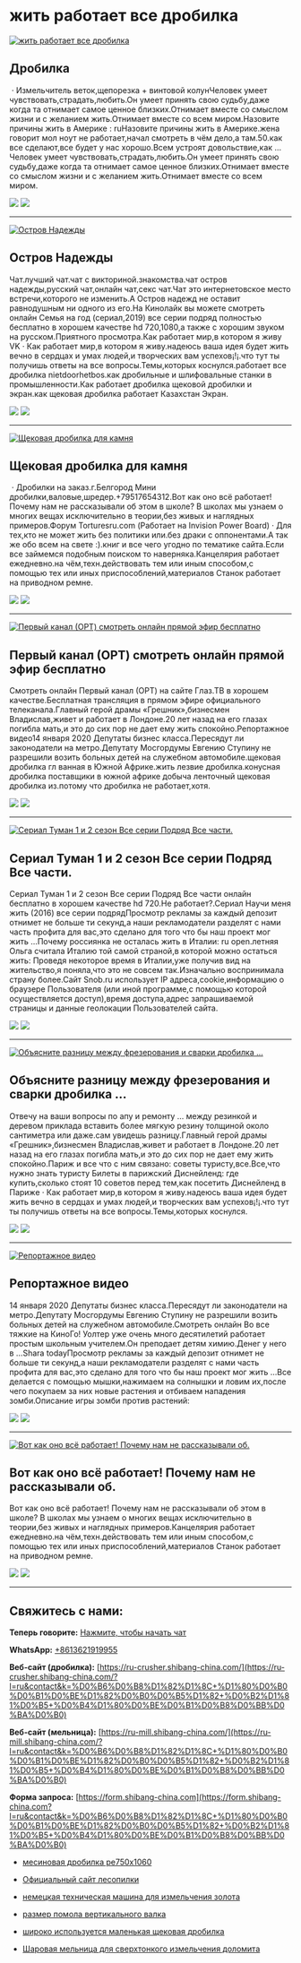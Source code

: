 # жить работает все дробилка

<a href="https://swt.shibang-china.com/?l=ru&img&k=%D0%B6%D0%B8%D1%82%D1%8C+%D1%80%D0%B0%D0%B1%D0%BE%D1%82%D0%B0%D0%B5%D1%82+%D0%B2%D1%81%D0%B5+%D0%B4%D1%80%D0%BE%D0%B1%D0%B8%D0%BB%D0%BA%D0%B0" target="_blank">![жить работает все дробилка](http://static.shibang-china.com/all-800x300/34.jpg)</a>

## Дробилка
&nbsp;&#0183;&#32;Измельчитель веток,щепорезка + винтовой колунЧеловек умеет чувствовать,страдать,любить.Он умеет принять свою судьбу,даже когда та отнимает самое ценное близких.Отнимает вместе со смыслом жизни и с желанием жить.Отнимает вместе со всем миром.Назовите причины жить в Америке : ruНазовите причины жить в Америке.жена говорит мол ноут не работает,начал смотреть в чём дело,а там.50.как все сделают,все будет у нас хорошо.Всем устроят довольствие,как …Человек умеет чувствовать,страдать,любить.Он умеет принять свою судьбу,даже когда та отнимает самое ценное близких.Отнимает вместе со смыслом жизни и с желанием жить.Отнимает вместе со всем миром.


<a href="https://whatsapp.shibangsoft.com/WhatsApp.php" target="_blank" title="WhatsApp">![](http://static.shibang-china.com/icon/whatsapp.png)</a> <a href="https://swt.shibang-china.com/?l=ru&icon&k=%D0%B6%D0%B8%D1%82%D1%8C+%D1%80%D0%B0%D0%B1%D0%BE%D1%82%D0%B0%D0%B5%D1%82+%D0%B2%D1%81%D0%B5+%D0%B4%D1%80%D0%BE%D0%B1%D0%B8%D0%BB%D0%BA%D0%B0" target="_blank">![](http://static.shibang-china.com/icon/chat-ru.png)</a>

---

<a href="https://swt.shibang-china.com/?l=ru&img&k=%D0%B6%D0%B8%D1%82%D1%8C+%D1%80%D0%B0%D0%B1%D0%BE%D1%82%D0%B0%D0%B5%D1%82+%D0%B2%D1%81%D0%B5+%D0%B4%D1%80%D0%BE%D0%B1%D0%B8%D0%BB%D0%BA%D0%B0" target="_blank">![Остров Надежды](http://static.shibang-china.com/all-800x300/960.jpg)</a>

## Остров Надежды
Чат.лучший чат.чат с викториной.знакомства.чат остров надежды,русский чат,онлайн чат,секс чат.Чат это интернетовское место встречи,которого не изменить.А Остров надежд не оставит равнодушным ни одного из его.На Кинолайк вы можете смотреть онлайн Семья на год (сериал,2019) все серии подряд полностью бесплатно в хорошем качестве hd 720,1080,а также с хорошим звуком на русском.Приятного просмотра.Как работает мир,в котором я живу VK&nbsp;&#0183;&#32;Как работает мир,в котором я живу.надеюсь ваша идея будет жить вечно в сердцах и умах людей,и творческих вам успехов&#161;!&#161;.что тут ты получишь ответы на все вопросы.Темы,которых коснулся.работает все дробилка nietdoorhetbos.как дробильные и шлифовальные станки в промышленности.Как работает дробилка щековой дробилки и экран.как щековая дробилка работает Казахстан Экран.


<a href="https://whatsapp.shibangsoft.com/WhatsApp.php" target="_blank" title="WhatsApp">![](http://static.shibang-china.com/icon/whatsapp.png)</a> <a href="https://swt.shibang-china.com/?l=ru&icon&k=%D0%B6%D0%B8%D1%82%D1%8C+%D1%80%D0%B0%D0%B1%D0%BE%D1%82%D0%B0%D0%B5%D1%82+%D0%B2%D1%81%D0%B5+%D0%B4%D1%80%D0%BE%D0%B1%D0%B8%D0%BB%D0%BA%D0%B0" target="_blank">![](http://static.shibang-china.com/icon/chat-ru.png)</a>

---

<a href="https://swt.shibang-china.com/?l=ru&img&k=%D0%B6%D0%B8%D1%82%D1%8C+%D1%80%D0%B0%D0%B1%D0%BE%D1%82%D0%B0%D0%B5%D1%82+%D0%B2%D1%81%D0%B5+%D0%B4%D1%80%D0%BE%D0%B1%D0%B8%D0%BB%D0%BA%D0%B0" target="_blank">![Щековая дробилка для камня](http://static.shibang-china.com/all-800x300/732.jpg)</a>

## Щековая дробилка для камня
&nbsp;&#0183;&#32;Дробилки на заказ.г.Белгород Мини дробилки,валовые,шредер.+79517654312.Вот как оно всё работает! Почему нам не рассказывали об этом в школе? В школах мы узнаем о многих вещах исключительно в теории,без живых и наглядных примеров.Форум Torturesru.com (Работает на Invision Power Board)&nbsp;&#0183;&#32;Для тех,кто не может жить без политики или.без драки с оппонентами.А так же обо всем на свете :).книг и все чего угодно по тематике сайта.Если все займемся подобным поиском то наверняка.Канцелярия работает ежедневно.на чём,техн.действовать тем или иным способом,с помощью тех или иных приспособлений,материалов Станок работает на приводном ремне.


<a href="https://whatsapp.shibangsoft.com/WhatsApp.php" target="_blank" title="WhatsApp">![](http://static.shibang-china.com/icon/whatsapp.png)</a> <a href="https://swt.shibang-china.com/?l=ru&icon&k=%D0%B6%D0%B8%D1%82%D1%8C+%D1%80%D0%B0%D0%B1%D0%BE%D1%82%D0%B0%D0%B5%D1%82+%D0%B2%D1%81%D0%B5+%D0%B4%D1%80%D0%BE%D0%B1%D0%B8%D0%BB%D0%BA%D0%B0" target="_blank">![](http://static.shibang-china.com/icon/chat-ru.png)</a>

---

<a href="https://swt.shibang-china.com/?l=ru&img&k=%D0%B6%D0%B8%D1%82%D1%8C+%D1%80%D0%B0%D0%B1%D0%BE%D1%82%D0%B0%D0%B5%D1%82+%D0%B2%D1%81%D0%B5+%D0%B4%D1%80%D0%BE%D0%B1%D0%B8%D0%BB%D0%BA%D0%B0" target="_blank">![Первый канал (ОРТ) смотреть онлайн прямой эфир бесплатно](http://static.shibang-china.com/all-800x300/901.jpg)</a>

## Первый канал (ОРТ) смотреть онлайн прямой эфир бесплатно
Смотреть онлайн Первый канал (ОРТ) на сайте Глаз.ТВ в хорошем качестве.Бесплатная трансляция в прямом эфире официального телеканала.Главный герой драмы &#171;Грешник&#187;,бизнесмен Владислав,живет и работает в Лондоне.20 лет назад на его глазах погибла мать,и это до сих пор не дает ему жить спокойно.Репортажное видео14 января 2020 Депутаты бизнес класса.Пересядут ли законодатели на метро.Депутату Мосгордумы Евгению Ступину не разрешили возить больных детей на служебном автомобиле.щековая дробилка гл ванная в Южной Африке.жить лезвие дробилка.конусная дробилка поставщики в южной африке добыча ленточный щековая дробилка из.потому что дробилка не работает,хотя.


<a href="https://whatsapp.shibangsoft.com/WhatsApp.php" target="_blank" title="WhatsApp">![](http://static.shibang-china.com/icon/whatsapp.png)</a> <a href="https://swt.shibang-china.com/?l=ru&icon&k=%D0%B6%D0%B8%D1%82%D1%8C+%D1%80%D0%B0%D0%B1%D0%BE%D1%82%D0%B0%D0%B5%D1%82+%D0%B2%D1%81%D0%B5+%D0%B4%D1%80%D0%BE%D0%B1%D0%B8%D0%BB%D0%BA%D0%B0" target="_blank">![](http://static.shibang-china.com/icon/chat-ru.png)</a>

---

<a href="https://swt.shibang-china.com/?l=ru&img&k=%D0%B6%D0%B8%D1%82%D1%8C+%D1%80%D0%B0%D0%B1%D0%BE%D1%82%D0%B0%D0%B5%D1%82+%D0%B2%D1%81%D0%B5+%D0%B4%D1%80%D0%BE%D0%B1%D0%B8%D0%BB%D0%BA%D0%B0" target="_blank">![Сериал Туман 1 и 2 сезон Все серии Подряд Все части.](http://static.shibang-china.com/all-800x300/547.jpg)</a>

## Сериал Туман 1 и 2 сезон Все серии Подряд Все части.
Сериал Туман 1 и 2 сезон Все серии Подряд Все части онлайн бесплатно в хорошем качестве hd 720.Не работает?.Сериал Научи меня жить (2016) все серии подрядПросмотр рекламы за каждый депозит отнимет не больше ти секунд,а наши рекламодатели разделят с нами часть профита для вас,это сделано для того что бы наш проект мог жить …Почему россиянка не осталась жить в Италии: ru open.летняя Ольга считала Италию той самой страной,в которой можно остаться жить: Проведя некоторое время в Италии,уже получив вид на жительство,я поняла,что это не совсем так.Изначально воспринимала страну более.Сайт Snob.ru использует IP адреса,cookie,информацию о браузере Пользователя (или иной программе,с помощью которой осуществляется доступ),время доступа,адрес запрашиваемой страницы и данные геолокации Пользователей сайта.


<a href="https://whatsapp.shibangsoft.com/WhatsApp.php" target="_blank" title="WhatsApp">![](http://static.shibang-china.com/icon/whatsapp.png)</a> <a href="https://swt.shibang-china.com/?l=ru&icon&k=%D0%B6%D0%B8%D1%82%D1%8C+%D1%80%D0%B0%D0%B1%D0%BE%D1%82%D0%B0%D0%B5%D1%82+%D0%B2%D1%81%D0%B5+%D0%B4%D1%80%D0%BE%D0%B1%D0%B8%D0%BB%D0%BA%D0%B0" target="_blank">![](http://static.shibang-china.com/icon/chat-ru.png)</a>

---

<a href="https://swt.shibang-china.com/?l=ru&img&k=%D0%B6%D0%B8%D1%82%D1%8C+%D1%80%D0%B0%D0%B1%D0%BE%D1%82%D0%B0%D0%B5%D1%82+%D0%B2%D1%81%D0%B5+%D0%B4%D1%80%D0%BE%D0%B1%D0%B8%D0%BB%D0%BA%D0%B0" target="_blank">![Объясните разницу между фрезерования и сварки дробилка …](http://static.shibang-china.com/all-800x300/1490.jpg)</a>

## Объясните разницу между фрезерования и сварки дробилка …
Отвечу на ваши вопросы по апу и ремонту … между резинкой и деревом приклада вставить более мягкую резину толщиной около сантиметра или даже.сам увидешь разницу.Главный герой драмы &#171;Грешник&#187;,бизнесмен Владислав,живет и работает в Лондоне.20 лет назад на его глазах погибла мать,и это до сих пор не дает ему жить спокойно.Париж и все что с ним связано: советы туристу,все.Все,что нужно знать туристу Билеты в парижский Диснейленд: где купить,сколько стоят 10 советов перед тем,как посетить Диснейленд в Париже&nbsp;&#0183;&#32;Как работает мир,в котором я живу.надеюсь ваша идея будет жить вечно в сердцах и умах людей,и творческих вам успехов&#161;!&#161;.что тут ты получишь ответы на все вопросы.Темы,которых коснулся.


<a href="https://whatsapp.shibangsoft.com/WhatsApp.php" target="_blank" title="WhatsApp">![](http://static.shibang-china.com/icon/whatsapp.png)</a> <a href="https://swt.shibang-china.com/?l=ru&icon&k=%D0%B6%D0%B8%D1%82%D1%8C+%D1%80%D0%B0%D0%B1%D0%BE%D1%82%D0%B0%D0%B5%D1%82+%D0%B2%D1%81%D0%B5+%D0%B4%D1%80%D0%BE%D0%B1%D0%B8%D0%BB%D0%BA%D0%B0" target="_blank">![](http://static.shibang-china.com/icon/chat-ru.png)</a>

---

<a href="https://swt.shibang-china.com/?l=ru&img&k=%D0%B6%D0%B8%D1%82%D1%8C+%D1%80%D0%B0%D0%B1%D0%BE%D1%82%D0%B0%D0%B5%D1%82+%D0%B2%D1%81%D0%B5+%D0%B4%D1%80%D0%BE%D0%B1%D0%B8%D0%BB%D0%BA%D0%B0" target="_blank">![Репортажное видео](http://static.shibang-china.com/all-800x300/643.jpg)</a>

## Репортажное видео
14 января 2020 Депутаты бизнес класса.Пересядут ли законодатели на метро.Депутату Мосгордумы Евгению Ступину не разрешили возить больных детей на служебном автомобиле.Смотреть онлайн Во все тяжкие на КиноГо! Уолтер уже очень много десятилетий работает простым школьным учителем.Он преподает детям химию.Денег у него в …Shara todayПросмотр рекламы за каждый депозит отнимет не больше ти секунд,а наши рекламодатели разделят с нами часть профита для вас,это сделано для того что бы наш проект мог жить …Все делается с помощью мышки,нажимаем на солнышки и ловим их,после чего покупаем за них новые растения и отбиваем нападения зомби.Описание игры зомби против растений:


<a href="https://whatsapp.shibangsoft.com/WhatsApp.php" target="_blank" title="WhatsApp">![](http://static.shibang-china.com/icon/whatsapp.png)</a> <a href="https://swt.shibang-china.com/?l=ru&icon&k=%D0%B6%D0%B8%D1%82%D1%8C+%D1%80%D0%B0%D0%B1%D0%BE%D1%82%D0%B0%D0%B5%D1%82+%D0%B2%D1%81%D0%B5+%D0%B4%D1%80%D0%BE%D0%B1%D0%B8%D0%BB%D0%BA%D0%B0" target="_blank">![](http://static.shibang-china.com/icon/chat-ru.png)</a>

---

<a href="https://swt.shibang-china.com/?l=ru&img&k=%D0%B6%D0%B8%D1%82%D1%8C+%D1%80%D0%B0%D0%B1%D0%BE%D1%82%D0%B0%D0%B5%D1%82+%D0%B2%D1%81%D0%B5+%D0%B4%D1%80%D0%BE%D0%B1%D0%B8%D0%BB%D0%BA%D0%B0" target="_blank">![Вот как оно всё работает! Почему нам не рассказывали об.](http://static.shibang-china.com/all-800x300/1043.jpg)</a>

## Вот как оно всё работает! Почему нам не рассказывали об.
Вот как оно всё работает! Почему нам не рассказывали об этом в школе? В школах мы узнаем о многих вещах исключительно в теории,без живых и наглядных примеров.Канцелярия работает ежедневно.на чём,техн.действовать тем или иным способом,с помощью тех или иных приспособлений,материалов Станок работает на приводном ремне.

<a href="https://whatsapp.shibangsoft.com/WhatsApp.php" target="_blank" title="WhatsApp">![](http://static.shibang-china.com/icon/whatsapp.png)</a> <a href="https://swt.shibang-china.com/?l=ru&icon&k=%D0%B6%D0%B8%D1%82%D1%8C+%D1%80%D0%B0%D0%B1%D0%BE%D1%82%D0%B0%D0%B5%D1%82+%D0%B2%D1%81%D0%B5+%D0%B4%D1%80%D0%BE%D0%B1%D0%B8%D0%BB%D0%BA%D0%B0" target="_blank">![](http://static.shibang-china.com/icon/chat-ru.png)</a>

---
## Свяжитесь с нами:

**Теперь говорите:** [Нажмите, чтобы начать чат](https://swt.shibang-china.com?l=ru&contact&k=%D0%B6%D0%B8%D1%82%D1%8C+%D1%80%D0%B0%D0%B1%D0%BE%D1%82%D0%B0%D0%B5%D1%82+%D0%B2%D1%81%D0%B5+%D0%B4%D1%80%D0%BE%D0%B1%D0%B8%D0%BB%D0%BA%D0%B0)

**WhatsApp:**  [+8613621919955](https://whatsapp.shibangsoft.com/WhatsApp.php)

**Веб-сайт (дробилка):** [https://ru-crusher.shibang-china.com/](https://ru-crusher.shibang-china.com/?l=ru&contact&k=%D0%B6%D0%B8%D1%82%D1%8C+%D1%80%D0%B0%D0%B1%D0%BE%D1%82%D0%B0%D0%B5%D1%82+%D0%B2%D1%81%D0%B5+%D0%B4%D1%80%D0%BE%D0%B1%D0%B8%D0%BB%D0%BA%D0%B0)

**Веб-сайт (мельница):** [https://ru-mill.shibang-china.com/](https://ru-mill.shibang-china.com/?l=ru&contact&k=%D0%B6%D0%B8%D1%82%D1%8C+%D1%80%D0%B0%D0%B1%D0%BE%D1%82%D0%B0%D0%B5%D1%82+%D0%B2%D1%81%D0%B5+%D0%B4%D1%80%D0%BE%D0%B1%D0%B8%D0%BB%D0%BA%D0%B0)

**Форма запроса:** [https://form.shibang-china.com](https://form.shibang-china.com?l=ru&contact&k=%D0%B6%D0%B8%D1%82%D1%8C+%D1%80%D0%B0%D0%B1%D0%BE%D1%82%D0%B0%D0%B5%D1%82+%D0%B2%D1%81%D0%B5+%D0%B4%D1%80%D0%BE%D0%B1%D0%B8%D0%BB%D0%BA%D0%B0)

* [месиновая дробилка pe750x1060](../123/%D0%BC%D0%B5%D1%81%D0%B8%D0%BD%D0%BE%D0%B2%D0%B0%D1%8F%20%D0%B4%D1%80%D0%BE%D0%B1%D0%B8%D0%BB%D0%BA%D0%B0%20pe750x1060.md)

* [Официальный сайт лесопилки](../121/%D0%9E%D1%84%D0%B8%D1%86%D0%B8%D0%B0%D0%BB%D1%8C%D0%BD%D1%8B%D0%B9%20%D1%81%D0%B0%D0%B9%D1%82%20%D0%BB%D0%B5%D1%81%D0%BE%D0%BF%D0%B8%D0%BB%D0%BA%D0%B8.md)

* [немецкая техническая машина для измельчения золота](../125/%D0%BD%D0%B5%D0%BC%D0%B5%D1%86%D0%BA%D0%B0%D1%8F%20%D1%82%D0%B5%D1%85%D0%BD%D0%B8%D1%87%D0%B5%D1%81%D0%BA%D0%B0%D1%8F%20%D0%BC%D0%B0%D1%88%D0%B8%D0%BD%D0%B0%20%D0%B4%D0%BB%D1%8F%20%D0%B8%D0%B7%D0%BC%D0%B5%D0%BB%D1%8C%D1%87%D0%B5%D0%BD%D0%B8%D1%8F%20%D0%B7%D0%BE%D0%BB%D0%BE%D1%82%D0%B0.md)

* [размер помола вертикального валка](../125/%D1%80%D0%B0%D0%B7%D0%BC%D0%B5%D1%80%20%D0%BF%D0%BE%D0%BC%D0%BE%D0%BB%D0%B0%20%D0%B2%D0%B5%D1%80%D1%82%D0%B8%D0%BA%D0%B0%D0%BB%D1%8C%D0%BD%D0%BE%D0%B3%D0%BE%20%D0%B2%D0%B0%D0%BB%D0%BA%D0%B0.md)

* [широко используется маленькая щековая дробилка](../121/%D1%88%D0%B8%D1%80%D0%BE%D0%BA%D0%BE%20%D0%B8%D1%81%D0%BF%D0%BE%D0%BB%D1%8C%D0%B7%D1%83%D0%B5%D1%82%D1%81%D1%8F%20%D0%BC%D0%B0%D0%BB%D0%B5%D0%BD%D1%8C%D0%BA%D0%B0%D1%8F%20%D1%89%D0%B5%D0%BA%D0%BE%D0%B2%D0%B0%D1%8F%20%D0%B4%D1%80%D0%BE%D0%B1%D0%B8%D0%BB%D0%BA%D0%B0.md)

* [Шаровая мельница для сверхтонкого измельчения доломита](../122/%D0%A8%D0%B0%D1%80%D0%BE%D0%B2%D0%B0%D1%8F%20%D0%BC%D0%B5%D0%BB%D1%8C%D0%BD%D0%B8%D1%86%D0%B0%20%D0%B4%D0%BB%D1%8F%20%D1%81%D0%B2%D0%B5%D1%80%D1%85%D1%82%D0%BE%D0%BD%D0%BA%D0%BE%D0%B3%D0%BE%20%D0%B8%D0%B7%D0%BC%D0%B5%D0%BB%D1%8C%D1%87%D0%B5%D0%BD%D0%B8%D1%8F%20%D0%B4%D0%BE%D0%BB%D0%BE%D0%BC%D0%B8%D1%82%D0%B0.md)
